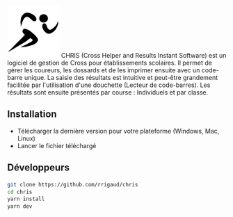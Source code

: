 [![CHRIS Logo](https://github.com/rrigaud/chris/blob/master/src/assets/CHRIS-logo.png)](https://github.com/rrigaud/chris)
CHRIS (Cross Helper and Results Instant Software) est un logiciel de gestion de Cross pour établissements scolaires.
Il permet de gérer les coureurs, les dossards et de les imprimer ensuite avec un code-barre unique.
La saisie des résultats est intuitive et peut-être grandement facilitée par l'utilisation d'une douchette (Lecteur de code-barres).
Les résultats sont ensuite présentés par course : Individuels et par classe.

## Installation

- Télécharger la dernière version pour votre plateforme (Windows, Mac, Linux)
- Lancer le fichier téléchargé

## Développeurs


```sh
git clone https://github.com/rrigaud/chris
cd chris
yarn install
yarn dev
```
